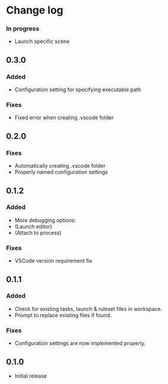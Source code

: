 # Change log

### In progress
- Launch specific scene

## 0.3.0
### Added
- Configuration setting for specifying executable path
### Fixes
- Fixed error when creating .vscode folder 

## 0.2.0
### Fixes
- Automatically creating .vscode folder
- Properly named configuration settings

## 0.1.2
### Added
- More debugging options:
- (Launch editor)
- (Attach to process)
### Fixes
- VSCode version requirement fix

## 0.1.1
### Added
- Check for existing tasks, launch & ruleset files in workspace.
- Prompt to replace existing files if found.
### Fixes
- Configuration settings are now implemented properly.

## 0.1.0
- Initial release